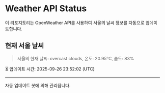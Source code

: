 
# Weather API Status

이 리포지토리는 OpenWeather API를 사용하여 서울의 날씨 정보를 자동으로 업데이트합니다.

## 현재 서울 날씨
> 서울의 현재 날씨: overcast clouds, 온도: 20.95°C, 습도: 83%

⏳ 업데이트 시간: 2025-09-26 23:52:02 (UTC)

---
자동 업데이트 봇에 의해 관리됩니다.
